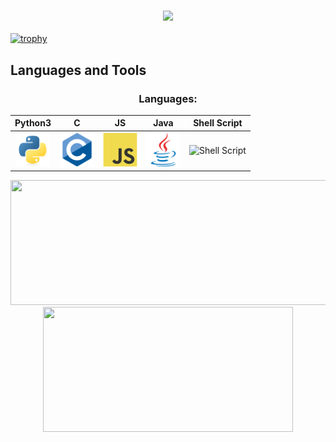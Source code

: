 <h3 align="center">
  <img src="https://readme-typing-svg.herokuapp.com/?font=Righteous&size=35&center=true&vCenter=true&width=1600&height=70&duration=4000&lines=Hello+There!+I'm+Abeer+" />
</h3>

<!--
**abeer555/abeer555** is a ✨ _special_ ✨ repository because its `README.md` (this file) appears on your GitHub profile.

Here are some ideas to get you started:

- 🔭 I’m currently working on ...
- 🌱 I’m currently learning ...
- 👯 I’m looking to collaborate on ...
- 🤔 I’m looking for help with ...
- 💬 Ask me about ...
- 📫 How to reach me: ...
- 😄 Pronouns: ...
- ⚡ Fun fact: ...
-->

[![trophy](https://github-profile-trophy.vercel.app/?username=abeer555&theme=onedark&title=Joined2020,Experience,Commits,Repositories)](https://github.com/ryo-ma/github-profile-trophy)

## Languages and Tools 
<div style="text-align: center;">

### Languages:
| Python3 | C | JS | Java | Shell Script |
|----------|----------|----------|-----|-----|
|  <img src="https://github.com/devicons/devicon/blob/master/icons/python/python-original.svg" title="Python"  alt="Python" width="55" height="55"/> |  <img src="https://github.com/devicons/devicon/blob/master/icons/c/c-original.svg" title="C"  alt="C" width="55" height="55"/> |  <img src="https://github.com/devicons/devicon/blob/master/icons/javascript/javascript-original.svg" title="JavaScript" alt="JavaScript" width="55" height="55"/> |  <img src="https://github.com/devicons/devicon/blob/master/icons/java/java-original.svg" title="java" alt="java" width="55" height="55"/>|  <img src="https://github.com/odb/official-bash-logo/blob/master/assets/Logos/Icons/SVG/48x48.svg" title="Shell Script" alt="Shell Script" width="55" height="55"/>|

</div>

<p align="center">
  <img width="600" height="200" src="https://github-readme-stats.vercel.app/api?username=abeer555&show_icons=true&theme=radical">
  <img width="400" height="200" src="https://github-readme-stats.vercel.app/api/top-langs/?username=abeer555&layout=compact">
</p>
 


<div id="header" align="center">
  <img src="https://komarev.com/ghpvc/?username=abeer555&style=for-the-badge&color=orange" alt=""/>
</div>

<!-- <p align="center">
 <img width="1000" src="assets/snake.svg" alt="snake"/>
</p> -->